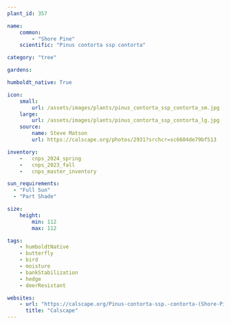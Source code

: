 ```yaml
---
plant_id: 357

name: 
    common: 
        - "Shore Pine" 
    scientific: "Pinus contorta ssp contorta"

category: "tree"

gardens: 

humboldt_native: True

icon: 
    small: 
        url: /assets/images/plants/pinus_contorta_ssp_contorta_sm.jpg 
    large: 
        url: /assets/images/plants/pinus_contorta_ssp_contorta_lg.jpg 
    source: 
        name: Steve Matson 
        url: https://calscape.org/photos/2931?srchcr=sc6604de79bf513 

inventory: 
    -   cnps_2024_spring
    -   cnps_2023_fall
    -   cnps_master_inventory

sun_requirements:
  - "Full Sun"
  - "Part Shade"

size:
    height: 
        min: 112
        max: 112

tags:
    - humboldtNative
    - butterfly
    - bird
    - moisture
    - bankStabilization
    - hedge
    - deerResistant

websites:
    - url: "https://calscape.org/Pinus-contorta-ssp.-contorta-(Shore-Pine)"
      title: "Calscape"
---
```


